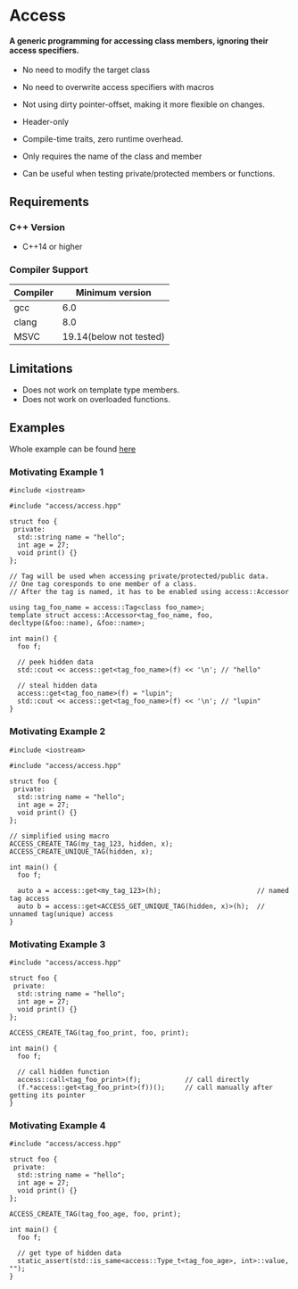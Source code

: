 # Access
#### A generic programming for accessing class members, ignoring their access specifiers.  

* No need to modify the target class
* No need to overwrite access specifiers with macros
* Not using dirty pointer-offset, making it more flexible on changes.


* Header-only
* Compile-time traits, zero runtime overhead.
* Only requires the name of the class and member
* Can be useful when testing private/protected members or functions.

## Requirements
### C++ Version
* C++14 or higher
### Compiler Support

| Compiler | Minimum version |
|----------|-----------------|
| gcc      |       6.0       |
| clang    |       8.0       |
| MSVC     |19.14(below not tested)|

## Limitations
* Does not work on template type members.
* Does not work on overloaded functions.

## Examples
Whole example can be found [here](main.cpp)

### Motivating Example 1
```
#include <iostream>

#include "access/access.hpp"

struct foo {
 private:
  std::string name = "hello";
  int age = 27;
  void print() {}
};

// Tag will be used when accessing private/protected/public data.
// One tag coresponds to one member of a class.
// After the tag is named, it has to be enabled using access::Accessor

using tag_foo_name = access::Tag<class foo_name>;
template struct access::Accessor<tag_foo_name, foo, decltype(&foo::name), &foo::name>;

int main() {
  foo f;
  
  // peek hidden data
  std::cout << access::get<tag_foo_name>(f) << '\n'; // "hello"
  
  // steal hidden data
  access::get<tag_foo_name>(f) = "lupin";
  std::cout << access::get<tag_foo_name>(f) << '\n'; // "lupin"
}
```

### Motivating Example 2
```
#include <iostream>

#include "access/access.hpp"

struct foo {
 private:
  std::string name = "hello";
  int age = 27;
  void print() {}
};

// simplified using macro
ACCESS_CREATE_TAG(my_tag_123, hidden, x);
ACCESS_CREATE_UNIQUE_TAG(hidden, x);

int main() {
  foo f;
  
  auto a = access::get<my_tag_123>(h);                        // named tag access
  auto b = access::get<ACCESS_GET_UNIQUE_TAG(hidden, x)>(h);  // unnamed tag(unique) access
}
```

### Motivating Example 3
```
#include "access/access.hpp"

struct foo {
 private:
  std::string name = "hello";
  int age = 27;
  void print() {}
};

ACCESS_CREATE_TAG(tag_foo_print, foo, print);

int main() {
  foo f;
  
  // call hidden function
  access::call<tag_foo_print>(f);           // call directly
  (f.*access::get<tag_foo_print>(f))();     // call manually after getting its pointer
}
```

### Motivating Example 4
```
#include "access/access.hpp"

struct foo {
 private:
  std::string name = "hello";
  int age = 27;
  void print() {}
};

ACCESS_CREATE_TAG(tag_foo_age, foo, print);

int main() {
  foo f;
  
  // get type of hidden data
  static_assert(std::is_same<access::Type_t<tag_foo_age>, int>::value, "");
}
```
